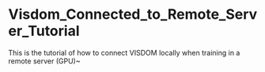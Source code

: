 # Visdom_Connected_to_Remote_Server_Tutorial
This is the tutorial of how to connect VISDOM  locally when training in a remote server (GPU)~
